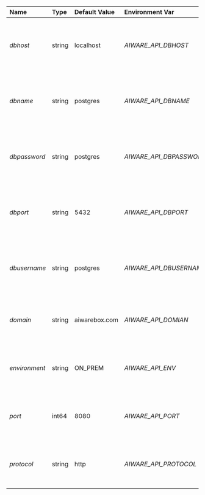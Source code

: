 | Name | Type | Default Value | Environment Var | Description |
 | :--- | :--- | :--- | :--- | :--- |
 | *dbhost* | string | localhost | _AIWARE_API_DBHOST_ | This specifies the default database host for GraphQL API |
| *dbname* | string | postgres | _AIWARE_API_DBNAME_ | This specifies the default database name for GraphQL API |
| *dbpassword* | string | postgres | _AIWARE_API_DBPASSWORD_ | This specifies the default database password for GraphQL API |
| *dbport* | string | 5432 | _AIWARE_API_DBPORT_ | This specifies the default database port for GraphQL API |
| *dbusername* | string | postgres | _AIWARE_API_DBUSERNAME_ | This specifies the default database username for GraphQL API |
| *domain* | string | aiwarebox.com | _AIWARE_API_DOMIAN_ | This specifies the default domain for GraphQL API |
| *environment* | string | ON_PREM | _AIWARE_API_ENV_ | This specifies the default environment for GraphQL API |
| *port* | int64 | 8080 | _AIWARE_API_PORT_ | This specifies the default port for GraphQL API |
| *protocol* | string | http | _AIWARE_API_PROTOCOL_ | This specifies the default protocol for GraphQL API |
